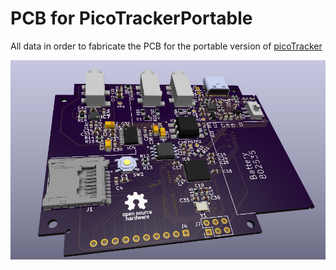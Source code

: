 # PCB for PicoTrackerPortable
All data in order to fabricate the PCB for the portable version of [picoTracker](https://github.com/democloid/picoTracker)

![picoTrakerPCB](img/pcb.png)
